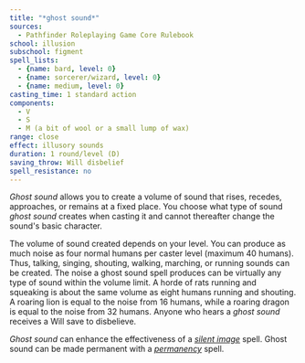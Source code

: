 ```yaml
---
title: "*ghost sound*"
sources:
  - Pathfinder Roleplaying Game Core Rulebook
school: illusion
subschool: figment
spell_lists:
  - {name: bard, level: 0}
  - {name: sorcerer/wizard, level: 0}
  - {name: medium, level: 0}
casting_time: 1 standard action
components:
  - V
  - S
  - M (a bit of wool or a small lump of wax)
range: close
effect: illusory sounds
duration: 1 round/level (D)
saving_throw: Will disbelief
spell_resistance: no
---
```


*Ghost sound* allows you to create a volume of sound that rises, recedes, approaches, or remains at a fixed place. You choose what type of sound *ghost sound* creates when casting it and cannot thereafter change the sound's basic character.

The volume of sound created depends on your level. You can produce as much noise as four normal humans per caster level (maximum 40 humans). Thus, talking, singing, shouting, walking, marching, or running sounds can be created. The noise a ghost sound spell produces can be virtually any type of sound within the volume limit. A horde of rats running and squeaking is about the same volume as eight humans running and shouting. A roaring lion is equal to the noise from 16 humans, while a roaring dragon is equal to the noise from 32 humans. Anyone who hears a *ghost sound* receives a Will save to disbelieve.

*Ghost sound* can enhance the effectiveness of a [*silent image*](/spells/silent-image/) spell. Ghost sound can be made permanent with a [*permanency*](/spells/permanency/) spell.

